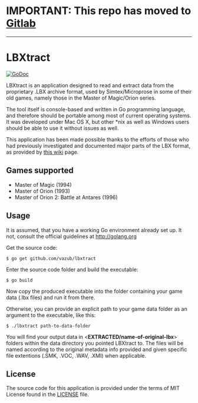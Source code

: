 # IMPORTANT: This repo has moved to [Gitlab](https://gitlab.com/vazub/lbxtract)
---

# LBXtract #
[![GoDoc](https://godoc.org/github.com/vazub/lbxtract?status.svg)](https://godoc.org/github.com/vazub/lbxtract)

LBXtract is an application designed to read and extract data from the proprietary .LBX archive format, used by Simtex/Microprose in some of their old games, namely those in the Master of Magic/Orion series.

The tool itself is console-based and written in Go programming language, and therefore should be portable among most of current operating systems. It was developed under Mac OS X, but other *nix as well as Windows users should be able to use it without issues as well.

This application has been made possible thanks to the efforts of those who had previously investigated and documented major parts of the LBX format, as provided by [this wiki](http://www.shikadi.net/moddingwiki/LBX_Format) page.

## Games supported ##
- Master of Magic (1994)
- Master of Orion (1993)
- Master of Orion 2: Battle at Antares (1996)

## Usage ##
It is assumed, that you have a working Go environment already set up. It not, consult the official guidelines at http://golang.org

Get the source code:

```
$ go get github.com/vazub/lbxtract
```
Enter the source code folder and build the executable:
```
$ go build
```
Now copy the produced executable into the folder containing your game data (.lbx files) and run it from there.

Otherwise, you can provide an explicit path to your game data folder as an argument to the executable, like this:
```
$ ./lbxtract path-to-data-folder
```
You will find your output data in <**EXTRACTED/name-of-original-lbx**> folders within the data directory you pointed LBXtract to. The files will be named according to the original metadata info provided and given specific file extentions (.SMK, .VOC, .WAV, .XMI) when applicable.

## License ##
The source code for this application is provided under the terms of MIT License found in the [LICENSE](./LICENSE) file.
